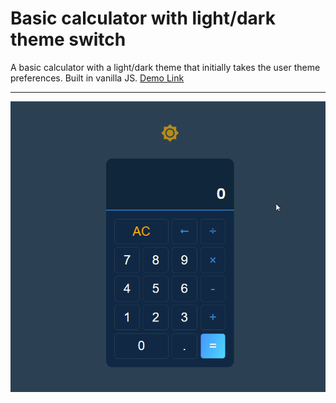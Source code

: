 # Basic calculator with light/dark theme switch

A basic calculator with a light/dark theme that initially takes the user theme preferences. Built in vanilla JS. [Demo Link](http://calc.angeltasevski.com/)

---

![Presentation GIF](https://raw.githubusercontent.com/tupacan/js-calculator/main/preview.gif)
